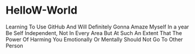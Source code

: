 # HelloW-World
Learning To Use GitHub And Will Definitely Gonna Amaze Myself In a year
Be Self Independent, Not In Every Area But At Such An Extent That The Power Of Harming You Emotionally Or Mentally Should Not Go To Other Person
